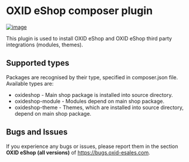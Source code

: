 # OXID eShop composer plugin

[![image](https://img.shields.io/packagist/v/oxid-esales/oxideshop-composer-plugin.svg?maxAge=3600)](https://packagist.org/packages/oxid-esales/oxideshop-composer-plugin)

This plugin is used to install OXID eShop and OXID eShop third party
integrations (modules, themes).

## Supported types

Packages are recognised by their type, specified in composer.json file.
Available types are:

- oxideshop - Main shop package is installed into source directory.
- oxideshop-module - Modules depend on main shop package.
- oxideshop-theme - Themes, which are installed into source directory,
  depend on main shop package.

## Bugs and Issues

If you experience any bugs or issues, please report them in the section
**OXID eShop (all versions)** of <https://bugs.oxid-esales.com>.